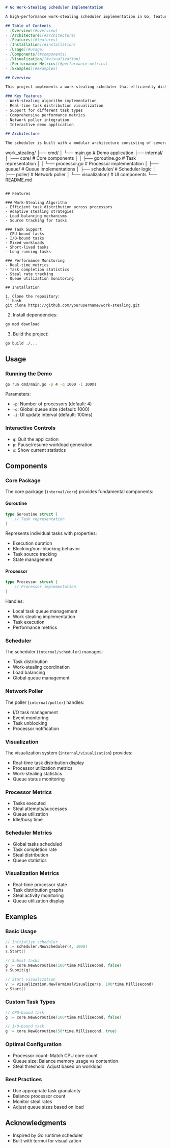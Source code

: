 ```markdown
# Go Work-Stealing Scheduler Implementation

A high-performance work-stealing scheduler implementation in Go, featuring task distribution visualization, comprehensive metrics, and support for different workload patterns.

## Table of Contents
- [Overview](#overview)
- [Architecture](#architecture)
- [Features](#features)
- [Installation](#installation)
- [Usage](#usage)
- [Components](#components)
- [Visualization](#visualization)
- [Performance Metrics](#performance-metrics)
- [Examples](#examples)

## Overview

This project implements a work-stealing scheduler that efficiently distributes tasks across multiple processors using the work-stealing algorithm. It includes a real-time visualization system and supports various task types including CPU-bound, I/O-bound, and mixed workloads.

### Key Features
- Work-stealing algorithm implementation
- Real-time task distribution visualization
- Support for different task types
- Comprehensive performance metrics
- Network poller integration
- Interactive demo application

## Architecture

The scheduler is built with a modular architecture consisting of several key components:

```
work_stealing/
├── cmd/
│   └── main.go           # Demo application
├── internal/
│   ├── core/             # Core components
│   │   ├── goroutine.go  # Task representation
│   │   └── processor.go  # Processor implementation
│   ├── queue/            # Queue implementations
│   ├── scheduler/        # Scheduler logic
│   ├── poller/          # Network poller
│   └── visualization/    # UI components
└── README.md
```

## Features

### Work-Stealing Algorithm
- Efficient task distribution across processors
- Adaptive stealing strategies
- Load balancing mechanisms
- Source tracking for tasks

### Task Support
- CPU-bound tasks
- I/O-bound tasks
- Mixed workloads
- Short-lived tasks
- Long-running tasks

### Performance Monitoring
- Real-time metrics
- Task completion statistics
- Steal rate tracking
- Queue utilization monitoring

## Installation

1. Clone the repository:
```bash
git clone https://github.com/yourusername/work-stealing.git
```

2. Install dependencies:
```bash
go mod download
```

3. Build the project:
```bash
go build ./...
```

## Usage

### Running the Demo

```bash
go run cmd/main.go -p 4 -q 1000 -i 100ms
```

Parameters:
- `-p`: Number of processors (default: 4)
- `-q`: Global queue size (default: 1000)
- `-i`: UI update interval (default: 100ms)

### Interactive Controls
- `q`: Quit the application
- `p`: Pause/resume workload generation
- `s`: Show current statistics

## Components

### Core Package
The core package (`internal/core`) provides fundamental components:

#### Goroutine
```go
type Goroutine struct {
    // Task representation
}
```
Represents individual tasks with properties:
- Execution duration
- Blocking/non-blocking behavior
- Task source tracking
- State management

#### Processor
```go
type Processor struct {
    // Processor implementation
}
```
Handles:
- Local task queue management
- Work stealing implementation
- Task execution
- Performance metrics

### Scheduler
The scheduler (`internal/scheduler`) manages:
- Task distribution
- Work-stealing coordination
- Load balancing
- Global queue management

### Network Poller
The poller (`internal/poller`) handles:
- I/O task management
- Event monitoring
- Task unblocking
- Processor notification

### Visualization
The visualization system (`internal/visualization`) provides:
- Real-time task distribution display
- Processor utilization metrics
- Work-stealing statistics
- Queue status monitoring

### Processor Metrics
- Tasks executed
- Steal attempts/successes
- Queue utilization
- Idle/busy time

### Scheduler Metrics
- Global tasks scheduled
- Task completion rate
- Steal distribution
- Queue statistics

### Visualization Metrics
- Real-time processor state
- Task distribution graphs
- Steal activity monitoring
- Queue utilization display

## Examples

### Basic Usage
```go
// Initialize scheduler
s := scheduler.NewScheduler(4, 1000)
s.Start()

// Submit tasks
g := core.NewGoroutine(100*time.Millisecond, false)
s.Submit(g)

// Start visualization
v := visualization.NewTerminalVisualizer(s, 100*time.Millisecond)
v.Start()
```

### Custom Task Types
```go
// CPU-bound task
g := core.NewGoroutine(100*time.Millisecond, false)

// I/O-bound task
g := core.NewGoroutine(50*time.Millisecond, true)
```

### Optimal Configuration
- Processor count: Match CPU core count
- Queue size: Balance memory usage vs contention
- Steal threshold: Adjust based on workload

### Best Practices
- Use appropriate task granularity
- Balance processor count
- Monitor steal rates
- Adjust queue sizes based on load

## Acknowledgments

- Inspired by Go runtime scheduler
- Built with termui for visualization
```
